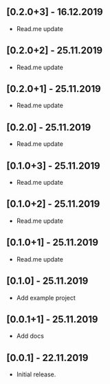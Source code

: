 ## [0.2.0+3] - 16.12.2019

* Read.me update

## [0.2.0+2] - 25.11.2019

* Read.me update

## [0.2.0+1] - 25.11.2019

* Read.me update

## [0.2.0] - 25.11.2019

* Read.me update

## [0.1.0+3] - 25.11.2019

* Read.me update

## [0.1.0+2] - 25.11.2019

* Read.me update

## [0.1.0+1] - 25.11.2019

* Read.me update

## [0.1.0] - 25.11.2019

* Add example project

## [0.0.1+1] - 25.11.2019

* Add docs

## [0.0.1] - 22.11.2019

* Initial release.

